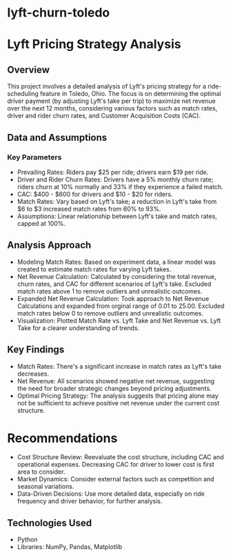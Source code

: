 # lyft-churn-toledo

# Lyft Pricing Strategy Analysis

## Overview

This project involves a detailed analysis of Lyft's pricing strategy for a ride-scheduling feature in Toledo, Ohio. The focus is on determining the optimal driver payment (by adjusting Lyft's take per trip) to maximize net revenue over the next 12 months, considering various factors such as match rates, driver and rider churn rates, and Customer Acquisition Costs (CAC).

## Data and Assumptions

### Key Parameters

* Prevailing Rates: Riders pay $25 per ride; drivers earn $19 per ride.
* Driver and Rider Churn Rates: Drivers have a 5% monthly churn rate; riders churn at 10% normally and 33% if they experience a failed match.
* CAC: $400 - $600 for drivers and $10 - $20 for riders.
* Match Rates: Vary based on Lyft's take; a reduction in Lyft's take from $6 to $3 increased match rates from 60% to 93%.
* Assumptions: Linear relationship between Lyft's take and match rates, capped at 100%.
  
## Analysis Approach

* Modeling Match Rates: Based on experiment data, a linear model was created to estimate match rates for varying Lyft takes.
* Net Revenue Calculation: Calculated by considering the total revenue, churn rates, and CAC for different scenarios of Lyft's take.  Excluded match rates above 1 to remove outliers and unrealistic outcomes.  
* Expanded Net Revenue Calculation: Took approach to Net Revenue Calculations and expanded from orginal range of 0.01 to 25.00.  Excluded match rates below 0 to remove outliers and unrealistic outcomes.  
* Visualization: Plotted Match Rate vs. Lyft Take and Net Revenue vs. Lyft Take for a clearer understanding of trends.
  
## Key Findings

* Match Rates: There's a significant increase in match rates as Lyft's take decreases.
* Net Revenue: All scenarios showed negative net revenue, suggesting the need for broader strategic changes beyond pricing adjustments.
* Optimal Pricing Strategy: The analysis suggests that pricing alone may not be sufficient to achieve positive net revenue under the current cost structure.
  
# Recommendations

* Cost Structure Review: Reevaluate the cost structure, including CAC and operational expenses.  Decreasing CAC for driver to lower cost is first area to consider.  
* Market Dynamics: Consider external factors such as competition and seasonal variations.
* Data-Driven Decisions: Use more detailed data, especially on ride frequency and driver behavior, for further analysis.

## Technologies Used

* Python
* Libraries: NumPy, Pandas, Matplotlib
